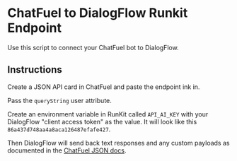 # ChatFuel to DialogFlow Runkit Endpoint
Use this script to connect your ChatFuel bot to DialogFlow.

## Instructions
Create a JSON API card in ChatFuel and paste the endpoint ink in.

Pass the `queryString` user attribute.

Create an environment variable in RunKit called `API_AI_KEY` with your DialogFlow "client access token" as the value. It will look like this `86a437d748aa4a8aca126487efafe427`.

Then DialogFlow will send back text responses and any custom payloads as documented in the [ChatFuel JSON docs](http://docs.chatfuel.com/plugins/plugin-documentation/json-api).

